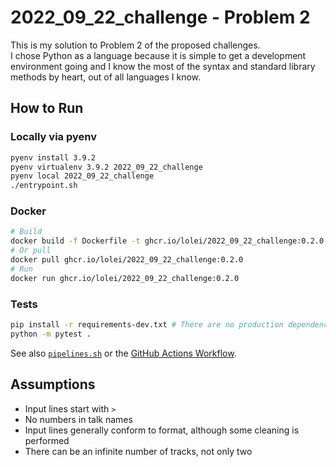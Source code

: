 # 2022_09_22_challenge - Problem 2

This is my solution to Problem 2 of the proposed challenges.  
I chose Python as a language because it is simple to get a development environment going and I know
the most of the syntax and standard library methods by heart, out of all languages I know.

## How to Run

### Locally via pyenv

```sh
pyenv install 3.9.2
pyenv virtualenv 3.9.2 2022_09_22_challenge
pyenv local 2022_09_22_challenge
./entrypoint.sh
```

### Docker

```sh
# Build
docker build -f Dockerfile -t ghcr.io/lolei/2022_09_22_challenge:0.2.0 .
# Or pull
docker pull ghcr.io/lolei/2022_09_22_challenge:0.2.0
# Run
docker run ghcr.io/lolei/2022_09_22_challenge:0.2.0
```

### Tests

```sh
pip install -r requirements-dev.txt # There are no production dependencies, only dev
python -m pytest .
```

See also [`pipelines.sh`](./pipeline.sh) or the [GitHub Actions Workflow](.github/workflows/preliminary.yml).

## Assumptions

- Input lines start with `> `
- No numbers in talk names
- Input lines generally conform to format, although some cleaning is performed
- There can be an infinite number of tracks, not only two

